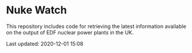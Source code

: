 # Nuke Watch

This repository includes code for retrieving the latest information available on the output of EDF nuclear power plants in the UK.

Last updated: 2020-12-01 15:08